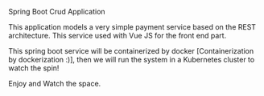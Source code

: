 Spring Boot Crud Application

This application models a very simple payment service based on the REST architecture. This service used with Vue JS for the front end part. 

This spring boot service will be containerized by docker [Containerization by dockerization :)], then we will run the system in a Kubernetes cluster to watch the spin!

Enjoy and Watch the space.

